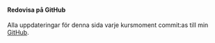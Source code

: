 #### Redovisa på GitHub

Alla uppdateringar för denna sida varje kursmoment commit:as till min [GitHub](https://github.com/Zeelia/bth-oophp).
